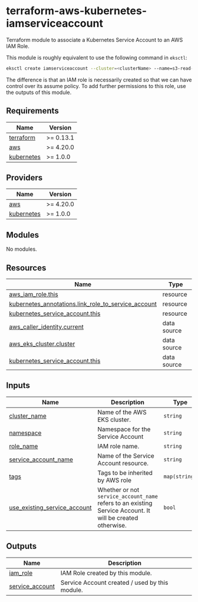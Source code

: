 # terraform-aws-kubernetes-iamserviceaccount
Terraform module to associate a Kubernetes Service Account to an AWS IAM Role.

This module is roughly equivalent to use the following command in `eksctl`:

```bash
eksctl create iamserviceaccount --cluster=<clusterName> --name=s3-read-only --attach-policy-arn=arn:aws:iam::aws:policy/AmazonS3ReadOnlyAccess
```

The difference is that an IAM role is necessarily created so that we can have
control over its assume policy.
To add further permissions to this role, use the outputs of this module.

<!-- BEGIN_TF_DOCS -->
## Requirements

| Name | Version |
|------|---------|
| <a name="requirement_terraform"></a> [terraform](#requirement\_terraform) | >= 0.13.1 |
| <a name="requirement_aws"></a> [aws](#requirement\_aws) | >= 4.20.0 |
| <a name="requirement_kubernetes"></a> [kubernetes](#requirement\_kubernetes) | >= 1.0.0 |

## Providers

| Name | Version |
|------|---------|
| <a name="provider_aws"></a> [aws](#provider\_aws) | >= 4.20.0 |
| <a name="provider_kubernetes"></a> [kubernetes](#provider\_kubernetes) | >= 1.0.0 |

## Modules

No modules.

## Resources

| Name | Type |
|------|------|
| [aws_iam_role.this](https://registry.terraform.io/providers/hashicorp/aws/latest/docs/resources/iam_role) | resource |
| [kubernetes_annotations.link_role_to_service_account](https://registry.terraform.io/providers/hashicorp/kubernetes/latest/docs/resources/annotations) | resource |
| [kubernetes_service_account.this](https://registry.terraform.io/providers/hashicorp/kubernetes/latest/docs/resources/service_account) | resource |
| [aws_caller_identity.current](https://registry.terraform.io/providers/hashicorp/aws/latest/docs/data-sources/caller_identity) | data source |
| [aws_eks_cluster.cluster](https://registry.terraform.io/providers/hashicorp/aws/latest/docs/data-sources/eks_cluster) | data source |
| [kubernetes_service_account.this](https://registry.terraform.io/providers/hashicorp/kubernetes/latest/docs/data-sources/service_account) | data source |

## Inputs

| Name | Description | Type | Default | Required |
|------|-------------|------|---------|:--------:|
| <a name="input_cluster_name"></a> [cluster\_name](#input\_cluster\_name) | Name of the AWS EKS cluster. | `string` | n/a | yes |
| <a name="input_namespace"></a> [namespace](#input\_namespace) | Namespace for the Service Account | `string` | n/a | yes |
| <a name="input_role_name"></a> [role\_name](#input\_role\_name) | IAM role name. | `string` | n/a | yes |
| <a name="input_service_account_name"></a> [service\_account\_name](#input\_service\_account\_name) | Name of the Service Account resource. | `string` | n/a | yes |
| <a name="input_tags"></a> [tags](#input\_tags) | Tags to be inherited by AWS role | `map(string)` | `{}` | no |
| <a name="input_use_existing_service_account"></a> [use\_existing\_service\_account](#input\_use\_existing\_service\_account) | Whether or not `service_account_name` refers to an existing Service Account. It will be created otherwise. | `bool` | `false` | no |

## Outputs

| Name | Description |
|------|-------------|
| <a name="output_iam_role"></a> [iam\_role](#output\_iam\_role) | IAM Role created by this module. |
| <a name="output_service_account"></a> [service\_account](#output\_service\_account) | Service Account created / used by this module. |
<!-- END_TF_DOCS -->
